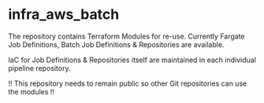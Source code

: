 # infra_aws_batch
The repository contains Terraform Modules for re-use. Currently Fargate Job Definitions, Batch Job Definitions & Repositories are available. 

IaC for Job Definitions & Repositories itself are maintained in each individual pipeline repository. 

!! This repository needs to remain public so other Git repositories can use the modules !!

